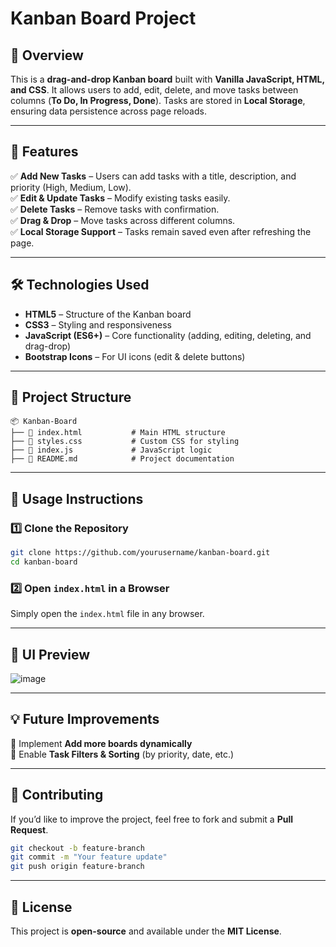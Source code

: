 # Kanban Board Project

## 📌 Overview
This is a **drag-and-drop Kanban board** built with **Vanilla JavaScript, HTML, and CSS**. It allows users to add, edit, delete, and move tasks between columns (**To Do, In Progress, Done**). Tasks are stored in **Local Storage**, ensuring data persistence across page reloads.

---

## 🚀 Features
✅ **Add New Tasks** – Users can add tasks with a title, description, and priority (High, Medium, Low).  
✅ **Edit & Update Tasks** – Modify existing tasks easily.  
✅ **Delete Tasks** – Remove tasks with confirmation.  
✅ **Drag & Drop** – Move tasks across different columns.  
✅ **Local Storage Support** – Tasks remain saved even after refreshing the page.  

---

## 🛠️ Technologies Used
- **HTML5** – Structure of the Kanban board
- **CSS3** – Styling and responsiveness
- **JavaScript (ES6+)** – Core functionality (adding, editing, deleting, and drag-drop)
- **Bootstrap Icons** – For UI icons (edit & delete buttons)

---

## 📂 Project Structure
```
📦 Kanban-Board
├── 📜 index.html           # Main HTML structure
├── 📜 styles.css           # Custom CSS for styling
├── 📜 index.js             # JavaScript logic
├── 📜 README.md            # Project documentation
```

---

## 📄 Usage Instructions

### 1️⃣ Clone the Repository
```sh
git clone https://github.com/yourusername/kanban-board.git
cd kanban-board
```

### 2️⃣ Open `index.html` in a Browser
Simply open the `index.html` file in any browser.

---

## 🎨 UI Preview
![image](https://github.com/user-attachments/assets/123e3370-92a6-47d6-9fa0-e849be5584f6)



---

## 💡 Future Improvements
🔹 Implement **Add more boards dynamically**  
🔹 Enable **Task Filters & Sorting** (by priority, date, etc.)  

---

## 🙌 Contributing
If you’d like to improve the project, feel free to fork and submit a **Pull Request**.

```sh
git checkout -b feature-branch
git commit -m "Your feature update"
git push origin feature-branch
```

---

## 📜 License
This project is **open-source** and available under the **MIT License**.
